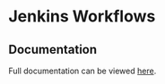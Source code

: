 # Jenkins Workflows

## Documentation

Full documentation can be viewed [here](https://concur.github.io/jenkins-workflows/).
